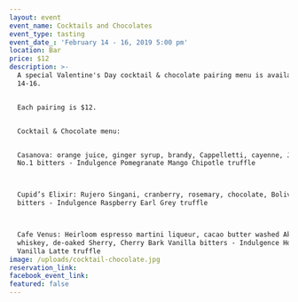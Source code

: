 ```yaml
---
layout: event
event_name: Cocktails and Chocolates
event_type: tasting
event_date_: 'February 14 - 16, 2019 5:00 pm'
location: Bar
price: $12
description: >-
  A special Valentine's Day cocktail & chocolate pairing menu is available Feb
  14-16.


  Each pairing is $12.


  Cocktail & Chocolate menu:


  Casanova: orange juice, ginger syrup, brandy, Cappelletti, cayenne, Jamaican
  No.1 bitters - Indulgence Pomegranate Mango Chipotle truffle



  Cupid’s Elixir: Rujero Singani, cranberry, rosemary, chocolate, Bolivar
  bitters - Indulgence Raspberry Earl Grey truffle 



  Cafe Venus: Heirloom espresso martini liqueur, cacao butter washed Akashi
  whiskey, de-oaked Sherry, Cherry Bark Vanilla bitters - Indulgence Honey
  Vanilla Latte truffle
image: /uploads/cocktail-chocolate.jpg
reservation_link:
facebook_event_link:
featured: false
---
```


